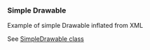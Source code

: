 ### Simple Drawable
Example of simple Drawable inflated from XML

See [SimpleDrawable class](app/src/main/java/pl/droidsonroids/simpledrawable/SimpleDrawable.java)